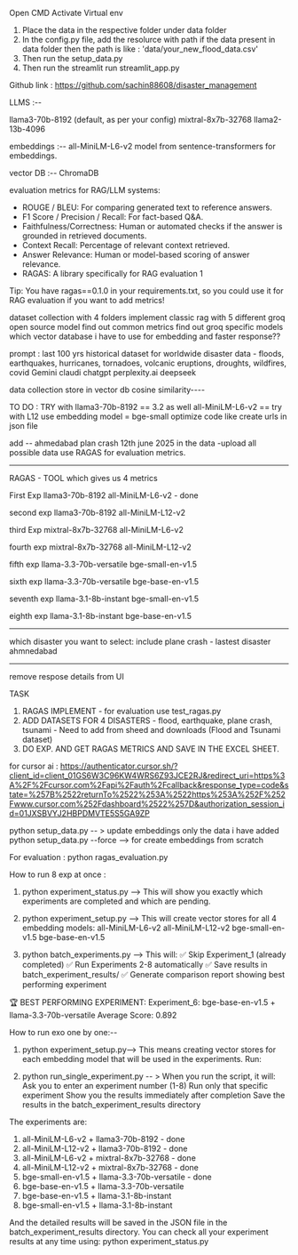 Open CMD
Activate Virtual env

1. Place the data in the respective folder under data folder
2. In the config.py file, add the resolurce with path if the data present in data folder then the path is like : 'data/your_new_flood_data.csv'
3. Then run the setup_data.py
4. Then run the streamlit run streamlit_app.py 


Github link : https://github.com/sachin88608/disaster_management

LLMS :-- 

llama3-70b-8192 (default, as per your config)
mixtral-8x7b-32768
llama2-13b-4096

embeddings :--
all-MiniLM-L6-v2 model from sentence-transformers for embeddings.

vector DB :--
ChromaDB

evaluation metrics for RAG/LLM systems:

- ROUGE / BLEU: For comparing generated text to reference answers.
- F1 Score / Precision / Recall: For fact-based Q&A.
- Faithfulness/Correctness: Human or automated checks if the answer is grounded in retrieved documents.
- Context Recall: Percentage of relevant context retrieved.
- Answer Relevance: Human or model-based scoring of answer relevance.
- RAGAS: A library specifically for RAG evaluation 1

Tip:
You have ragas==0.1.0 in your requirements.txt, so you could use it for RAG evaluation if you want to add metrics!

dataset collection with 4 folders 
implement classic rag with 5 different groq open source model
find out common metrics 
find out groq specific models 
which vector database i have to use for embedding and faster response??



prompt : last 100 yrs historical dataset for worldwide disaster data - floods, earthquakes, hurricanes, tornadoes, volcanic eruptions, droughts, wildfires, covid 
Gemini 
claudi
chatgpt
perplexity.ai
deepseek


data collection
store in vector db
cosine similarity----



TO DO : 
TRY with llama3-70b-8192 == 3.2 as well 
all-MiniLM-L6-v2 == try with L12
use embedding model = bge-small
optimize code like create urls in json file

add -- ahmedabad plan crash 12th june 2025 in the data -upload all possible data
use RAGAS for evaluation metrics.

----------------------------------
RAGAS - TOOL which gives us 4 metrics

First Exp
llama3-70b-8192   all-MiniLM-L6-v2 - done

second exp
llama3-70b-8192   all-MiniLM-L12-v2

third Exp
mixtral-8x7b-32768   all-MiniLM-L6-v2

fourth exp
mixtral-8x7b-32768   all-MiniLM-L12-v2

fifth exp
llama-3.3-70b-versatile      bge-small-en-v1.5

sixth exp
llama-3.3-70b-versatile      bge-base-en-v1.5

seventh exp
llama-3.1-8b-instant      bge-small-en-v1.5

eighth exp
llama-3.1-8b-instant      bge-base-en-v1.5

------------------------------------
which disaster you want to select: include plane crash - lastest disaster ahmnedabad 

---------------------------------
remove respose details from UI




TASK
1. RAGAS IMPLEMENT - for evaluation use test_ragas.py 
2. ADD DATASETS FOR 4 DISASTERS - flood, earthquake, plane crash, tsunami - Need to add from sheed and downloads (Flood and Tsunami dataset)
3. DO EXP. AND GET RAGAS METRICS AND SAVE IN THE EXCEL SHEET.


for cursor ai : https://authenticator.cursor.sh/?client_id=client_01GS6W3C96KW4WRS6Z93JCE2RJ&redirect_uri=https%3A%2F%2Fcursor.com%2Fapi%2Fauth%2Fcallback&response_type=code&state=%257B%2522returnTo%2522%253A%2522https%253A%252F%252Fwww.cursor.com%252Fdashboard%2522%257D&authorization_session_id=01JXSBVYJ2HBPDMVTE5S5GA9ZP


python setup_data.py -- > update embeddings only the data i have added
python setup_data.py --force --> for create embeddings from scratch

For evaluation : python ragas_evaluation.py


How to run 8 exp at once :

1. python experiment_status.py --> This will show you exactly which experiments are completed and which are pending.

2. python experiment_setup.py --> This will create vector stores for all 4 embedding models:
all-MiniLM-L6-v2
all-MiniLM-L12-v2
bge-small-en-v1.5
bge-base-en-v1.5

3. python batch_experiments.py --> This will:
✅ Skip Experiment_1 (already completed)
✅ Run Experiments 2-8 automatically
✅ Save results in batch_experiment_results/
✅ Generate comparison report showing best performing experiment


🏆 BEST PERFORMING EXPERIMENT:
   Experiment_6: bge-base-en-v1.5 + llama-3.3-70b-versatile
   Average Score: 0.892


How to run exo one by one:--
1. python experiment_setup.py-->  This means creating vector stores for each embedding model that will be used in the experiments. Run:

2. python run_single_experiment.py -- > When you run the script, it will:
Ask you to enter an experiment number (1-8)
Run only that specific experiment
Show you the results immediately after completion
Save the results in the batch_experiment_results directory


The experiments are:
1. all-MiniLM-L6-v2 + llama3-70b-8192 - done
2. all-MiniLM-L12-v2 + llama3-70b-8192 - done
3. all-MiniLM-L6-v2 + mixtral-8x7b-32768 - done
4. all-MiniLM-L12-v2 + mixtral-8x7b-32768 - done
5. bge-small-en-v1.5 + llama-3.3-70b-versatile - done
6. bge-base-en-v1.5 + llama-3.3-70b-versatile
7. bge-base-en-v1.5 + llama-3.1-8b-instant
8. bge-small-en-v1.5 + llama-3.1-8b-instant


And the detailed results will be saved in the JSON file in the batch_experiment_results directory. You can check all your experiment results at any time using:
python experiment_status.py